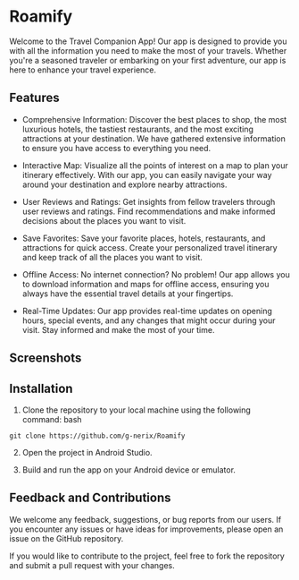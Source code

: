 # Roamify
Welcome to the Travel Companion App! Our app is designed to provide you with all the information you need to make the most of your travels. Whether you're a seasoned traveler or embarking on your first adventure, our app is here to enhance your travel experience.

## Features
  - Comprehensive Information: Discover the best places to shop, the most luxurious hotels, the tastiest restaurants, and the most exciting attractions at your destination. We have gathered extensive information to ensure you have access to everything you need.

  - Interactive Map: Visualize all the points of interest on a map to plan your itinerary effectively. With our app, you can easily navigate your way around your destination and explore nearby attractions.

  - User Reviews and Ratings: Get insights from fellow travelers through user reviews and ratings. Find recommendations and make informed decisions about the places you want to visit.

  - Save Favorites: Save your favorite places, hotels, restaurants, and attractions for quick access. Create your personalized travel itinerary and keep track of all the places you want to visit.

  - Offline Access: No internet connection? No problem! Our app allows you to download information and maps for offline access, ensuring you always have the essential travel details at your fingertips.

  - Real-Time Updates: Our app provides real-time updates on opening hours, special events, and any changes that might occur during your visit. Stay informed and make the most of your time.

## Screenshots

## Installation
  1. Clone the repository to your local machine using the following command:
bash

    git clone https://github.com/g-nerix/Roamify
  2. Open the project in Android Studio.

  3. Build and run the app on your Android device or emulator.

## Feedback and Contributions
We welcome any feedback, suggestions, or bug reports from our users. If you encounter any issues or have ideas for improvements, please open an issue on the GitHub repository.

If you would like to contribute to the project, feel free to fork the repository and submit a pull request with your changes.
